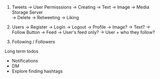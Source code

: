 1. Tweets
    -> User Permisssions
        -> Creating
            -> Text
            -> Image -> Media Storage Server        
            -> Delete
            -> Retweeting
            -> Liking
2. Users
    -> Register
    -> Login
    -> Logout
    -> Profile
        -> Image?
        -> Text?
        -> Follow Button
    -> Feed
        -> User's feed only?
        -> User + who they follow?


3. Following / Followers

Long term todos
- Notifications
- DM
- Explore finding hashtags